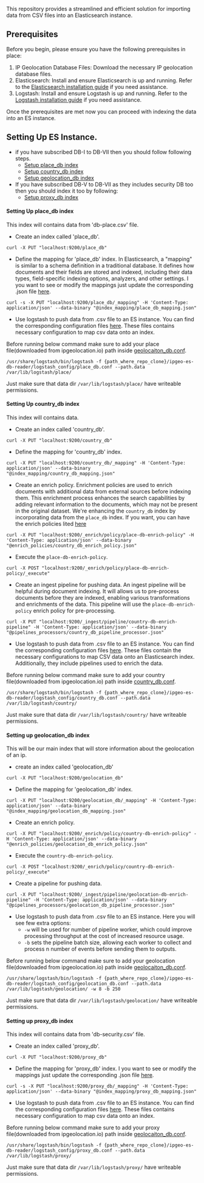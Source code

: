 This repository provides a streamlined and efficient solution for importing data from CSV files into an Elasticsearch instance.

## Prerequisites

Before you begin, please ensure you have the following prerequisites in place:

1) IP Geolocation Database Files: Download the necessary IP geolocation database files.
2) Elasticsearch: Install and ensure Elasticsearch is up and running. Refer to the [Elasticsearch installation guide](https://www.elastic.co/guide/en/elasticsearch/reference/current/install-elasticsearch.html) if you need assistance.
3) Logstash: Install and ensure Logstash is up and running. Refer to the [Logstash installation guide](https://www.elastic.co/guide/en/logstash/current/installing-logstash.html) if you need assistance.

Once the prerequisites are met now you can proceed with indexing the data into an ES instance.

## Setting Up ES Instance.
- if you have subscribed DB-I to DB-VII then you should follow following steps.
    - [Setup place_db index](#setting-up-place_db-index)
    - [Setup country_db index](#setting-up-country_db-index)
    - [Setup geolocation_db index](#setting-up-geolocation_db-index)
- If you have subscribed DB-V to DB-VII as they includes security DB too then you should index it too by following:
    - [Setup proxy_db index](#)

#### Setting Up place_db index
This index will contains data from 'db-place.csv' file.
- Create an index called 'place_db'.
```
curl -X PUT "localhost:9200/place_db"
```

- Define the mapping for 'place_db' index. In Elasticsearch, a "mapping" is similar to a schema definition in a traditional database. It defines how documents and their fields are stored and indexed, including their data types, field-specific indexing options, analyzers, and other settings. I you want to see or modify the mappings just update the corresponding .json file [here](/index_mapping/).
```
curl -s -X PUT "localhost:9200/place_db/_mapping" -H 'Content-Type: application/json' --data-binary "@index_mapping/place_db_mapping.json"
```

- Use logstash to push data from .csv file to an ES instance. You can find the corresponding configuration files [here](/logstash_config/). These files contains necessary configuration to map csv data onto an index.

Before running below command make sure to add your place file(downloaded from ipgeolocation.io) path inside [geolocaiton_db.conf](/logstash_config/place_db.conf).


```
/usr/share/logstash/bin/logstash -f {path_where_repo_clone}/ipgeo-es-db-reader/logstash_config/place_db.conf --path.data /var/lib/logstash/place/
```

Just make sure that data dir `/var/lib/logstash/place/` have writeable permissions.

#### Setting Up country_db index
This index will contains data.

- Create an index called 'country_db'.
```
curl -X PUT "localhost:9200/country_db"
```

- Define the mapping for 'country_db' index.
```
curl -X PUT "localhost:9200/country_db/_mapping" -H 'Content-Type: application/json' --data-binary "@index_mapping/country_db_mapping.json"
```

- Create an enrich policy. Enrichment policies are used to enrich documents with additional data from external sources before indexing them. This enrichment process enhances the search capabilities by adding relevant information to the documents, which may not be present in the original dataset. We're enhancing the `country_db` index by incorporating data from the `place_db` index.
If you want, you can have the enrich policies lited [here](/enrich_policies/)
```
curl -X PUT "localhost:9200/_enrich/policy/place-db-enrich-policy" -H 'Content-Type: application/json' --data-binary "@enrich_policies/country_db_enrich_policy.json"
```

- Execute the `place-db-enrich-policy`.
```
curl -X POST "localhost:9200/_enrich/policy/place-db-enrich-policy/_execute"
```

- Create an ingest pipeline for pushing data. An ingest pipeline will be helpful during document indexing. It will allows us to pre-process documents before they are indexed, enabling various transformations and enrichments of the data. This pipeline will use the `place-db-enrich-policy` enrich policy for pre-processing.
```
curl -X PUT "localhost:9200/_ingest/pipeline/country-db-enrich-pipeline" -H 'Content-Type: application/json' --data-binary "@pipelines_processors/country_db_pipeline_processor.json"
```

- Use logstash to push data from .csv file to an ES instance. You can find the corresponding configuration files [here](/logstash_config/). These files contain the necessary configurations to map CSV data onto an Elasticsearch index. Additionally, they include pipelines used to enrich the data.

Before running below command make sure to add your country file(downloaded from ipgeolocation.io) path inside [country_db.conf](/logstash_config/country_db.conf).


```
/usr/share/logstash/bin/logstash -f {path_where_repo_clone}/ipgeo-es-db-reader/logstash_config/country_db.conf --path.data /var/lib/logstash/country/
```
Just make sure that data dir `/var/lib/logstash/country/` have writeable permissions.

#### Setting up geolocation_db index
This will be our main index that will store information about the geolocation of an ip.

- create an index called 'geolocation_db'
```
curl -X PUT "localhost:9200/geolocation_db"
```

- Define the mapping for 'geolocation_db' index.
```
curl -X PUT "localhost:9200/geolocation_db/_mapping" -H 'Content-Type: application/json' --data-binary "@index_mapping/geolocation_db_mapping.json"
```

- Create an enrich policy.
```
curl -X PUT "localhost:9200/_enrich/policy/country-db-enrich-policy" -H 'Content-Type: application/json' --data-binary "@enrich_policies/geolocation_db_enrich_policy.json"
```

- Execute the `country-db-enrich-policy`.
```
curl -X POST "localhost:9200/_enrich/policy/country-db-enrich-policy/_execute"
```

- Create a pipeline for pushing data.
```
curl -X PUT "localhost:9200/_ingest/pipeline/geolocation-db-enrich-pipeline" -H 'Content-Type: application/json' --data-binary "@pipelines_processors/geolocation_db_pipeline_processor.json"
```

- Use logstash to push data from .csv file to an ES instance. Here you will see few extra options:
    - `-w` will be used for number of pipeline worker, which could improve processing throughput at the cost of increased resource usage.
    - `-b` sets the pipeline batch size, allowing each worker to collect and process n number of events before sending them to outputs.

Before running below command make sure to add your geolocation file(downloaded from ipgeolocation.io) path inside [geolocaiton_db.conf](/logstash_config/geolocation_db.conf).
```
/usr/share/logstash/bin/logstash -f {path_where_repo_clone}/ipgeo-es-db-reader/logstash_config/geolocation_db.conf --path.data /var/lib/logstash/geolocation/ -w 8 -b 250
```
Just make sure that data dir `/var/lib/logstash/geolocation/` have writeable permissions.


#### Setting up proxy_db index
This index will contains data from 'db-security.csv' file.
- Create an index called 'proxy_db'.
```
curl -X PUT "localhost:9200/proxy_db"
```

- Define the mapping for 'proxy_db' index. I you want to see or modify the mappings just update the corresponding .json file [here](/index_mapping/).
```
curl -s -X PUT "localhost:9200/proxy_db/_mapping" -H 'Content-Type: application/json' --data-binary "@index_mapping/proxy_db_mapping.json"
```

- Use logstash to push data from .csv file to an ES instance. You can find the corresponding configuration files [here](/logstash_config/). These files contains necessary configuration to map csv data onto an index.

Before running below command make sure to add your proxy file(downloaded from ipgeolocation.io) path inside [geolocaiton_db.conf](/logstash_config/place_db.conf).


```
/usr/share/logstash/bin/logstash -f {path_where_repo_clone}/ipgeo-es-db-reader/logstash_config/proxy_db.conf --path.data /var/lib/logstash/proxy/
```

Just make sure that data dir `/var/lib/logstash/proxy/` have writeable permissions.

